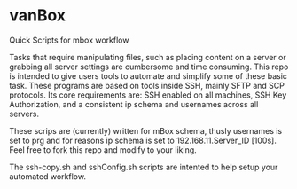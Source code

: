 # vanBox
Quick Scripts for mbox workflow

Tasks that require manipulating files, such as placing content on a server or grabbing all server settings are cumbersome and time consuming. This repo is intended to give users tools to automate and simplify some of these basic task. These programs are based on tools inside SSH, mainly SFTP and SCP protocols. Its core requirements are: SSH enabled on all machines, SSH Key Authorization, and a consistent ip schema and usernames across all servers. 

These scrips are (currently) written for mBox schema, thusly usernames is set to prg and for reasons ip schema is set to 192.168.11.Server_ID [100s]. Feel free to fork this repo and modify to your liking. 

The ssh-copy.sh and sshConfig.sh scripts are intented to help setup your automated workflow.
